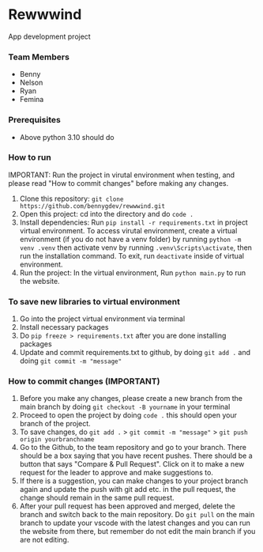 # Rewwwind

App development project

### Team Members

- Benny
- Nelson
- Ryan
- Femina

### Prerequisites

- Above python 3.10 should do

### How to run

IMPORTANT: Run the project in virutal environment when testing, and please read "How to commit changes" before making any changes.
1. Clone this repository: `git clone https://github.com/bennygdev/rewwwind.git`
2. Open this project: cd into the directory and do `code .`
3. Install dependencies: Run `pip install -r requirements.txt` in project virtual environment. To access virutal environment, create a virtual environment (if you do not have a venv folder) by running `python -m venv .venv` then activate venv by running `.venv\Scripts\activate`, then run the installation command. To exit, run `deactivate` inside of virtual environment.
4. Run the project: In the virtual environment, Run `python main.py` to run the website.

### To save new libraries to virtual environment
1. Go into the project virtual environment via terminal
2. Install necessary packages
3. Do `pip freeze > requirements.txt` after you are done installing packages
4. Update and commit requirements.txt to github, by doing `git add .` and doing `git commit -m "message"`

### How to commit changes (IMPORTANT)
1. Before you make any changes, please create a new branch from the main branch by doing `git checkout -B yourname` in your terminal
2. Proceed to open the project by doing `code .` this should open your branch of the project.
3. To save changes, do `git add .` > `git commit -m "message"` > `git push origin yourbranchname`
4. Go to the Github, to the team repository and go to your branch. There should be a box saying that you have recent pushes. There should be a button that says "Compare & Pull Request". Click on it to make a new request for the leader to approve and make suggestions to. 
5. If there is a suggestion, you can make changes to your project branch again and update the push with git add etc. in the pull request, the change should remain in the same pull request.
6. After your pull request has been approved and merged, delete the branch and switch back to the main repository. Do `git pull` on the main branch to update your vscode with the latest changes and you can run the website from there, but remember do not edit the main branch if you are not editing.